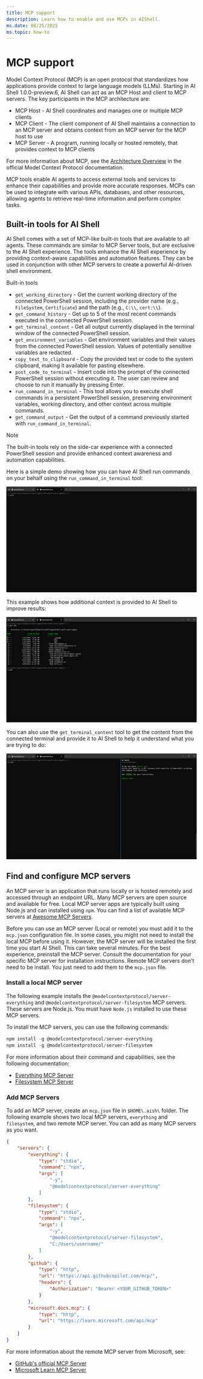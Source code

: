 ```yaml
---
title: MCP support
description: Learn how to enable and use MCPs in AIShell.
ms.date: 08/25/2025
ms.topic: how-to
---
```

# MCP support

Model Context Protocol (MCP) is an open protocol that standardizes how applications provide context
to large language models (LLMs). Starting in AI Shell 1.0.0-preview.6, AI Shell can act as an MCP
Host and client to MCP servers. The key participants in the MCP architecture are:

- MCP Host - AI Shell coordinates and manages one or multiple MCP clients
- MCP Client - The client component of AI Shell maintains a connection to an MCP server and obtains
  context from an MCP server for the MCP host to use
- MCP Server - A program, running locally or hosted remotely, that provides context to MCP clients

For more information about MCP, see the [Architecture Overview][06] in the official Model Context
Protocol documentation.

MCP tools enable AI agents to access external tools and services to enhance their capabilities and
provide more accurate responses. MCPs can be used to integrate with various APIs, databases, and
other resources, allowing agents to retrieve real-time information and perform complex tasks.

## Built-in tools for AI Shell

AI Shell comes with a set of MCP-like built-in tools that are available to all agents. These
commands are similar to MCP Server tools, but are exclusive to the AI Shell experience. The tools
enhance the AI Shell experience by providing context-aware capabilities and automation features.
They can be used in conjunction with other MCP servers to create a powerful AI-driven shell
environment.

Built-in tools

- `get_working_directory` - Get the current working directory of the connected PowerShell session,
  including the provider name (e.g., `FileSystem`, `Certificate`) and the path (e.g., `C:\\`,
  `cert:\\`).
- `get_command_history` - Get up to 5 of the most recent commands executed in the connected
  PowerShell session.
- `get_terminal_content` - Get all output currently displayed in the terminal window of the
  connected PowerShell session.
- `get_environment_variables` - Get environment variables and their values from the connected
  PowerShell session. Values of potentially sensitive variables are redacted.
- `copy_text_to_clipboard` - Copy the provided text or code to the system clipboard, making it
  available for pasting elsewhere.
- `post_code_to_terminal` - Insert code into the prompt of the connected PowerShell session without
  executing it. The user can review and choose to run it manually by pressing Enter.
- `run_command_in_terminal` - This tool allows you to execute shell commands in a persistent
  PowerShell session, preserving environment variables, working directory, and other context across
  multiple commands.
- `get_command_output` - Get the output of a command previously started with
  `run_command_in_terminal`.

> [!NOTE]
> The built-in tools rely on the side-car experience with a connected PowerShell session and provide
> enhanced context awareness and automation capabilities.

Here is a simple demo showing how you can have AI Shell run commands on your behalf using the
`run_command_in_terminal` tool:

![Have the MCP run a command in terminal for you.][09]

This example shows how additional context is provided to AI Shell to improve results:

![Getting more context with built-in tools.][07]

You can also use the `get_terminal_content` tool to get the content from the connected terminal and
provide it to AI Shell to help it understand what you are trying to do:

![Getting content from the terminal for output created before AI Shell started.][08]

## Find and configure MCP servers

An MCP server is an application that runs locally or is hosted remotely and accessed through an
endpoint URL. Many MCP servers are open source and available for free. Local MCP server apps are
typically built using Node.js and can installed using `npm`. You can find a list of available MCP
servers at [Awesome MCP Servers][03].

Before you can use an MCP server (Local or remote) you must add it to the `mcp.json` configuration
file. In some cases, you might not need to install the local MCP before using it. However, the MCP
server will be installed the first time you start AI Shell. This can take several minutes. For the
best experience, preinstall the MCP server. Consult the documentation for your specific MCP server
for installation instructions. Remote MCP servers don't need to be install. You just need to add
them to the `mcp.json` file.

### Install a local MCP server

The following example installs the `@modelcontextprotocol/server-everything` and
`@modelcontextprotocol/server-filesystem` MCP servers. These servers are Node.js. You must have
`Node.js` installed to use these MCP servers.

To install the MCP servers, you can use the following commands:

```powershell
npm install -g @modelcontextprotocol/server-everything
npm install -g @modelcontextprotocol/server-filesystem
```

For more information about their command and capabilities, see the following documentation:

- [Everything MCP Server][04]
- [Filesystem MCP Server][05]

### Add MCP Servers

To add an MCP server, create an `mcp.json` file in `$HOME\.aish\` folder. The following example
shows two local MCP servers, `everything` and `filesystem`, and two remote MCP server. You can add
as many MCP servers as you want.

```json
{
    "servers": {
        "everything": {
            "type": "stdio",
            "command": "npx",
            "args": [
                "-y",
                "@modelcontextprotocol/server-everything"
            ]
        },
        "filesystem": {
            "type": "stdio",
            "command": "npx",
            "args": [
                "-y",
                "@modelcontextprotocol/server-filesystem",
                "C:/Users/username/"
            ]
        },
        "github": {
            "type": "http",
            "url": "https://api.githubcopilot.com/mcp/",
            "headers": {
                "Authorization": "Bearer <YOUR_GITHUB_TOKEN>"
            }
        },
        "microsoft.docs.mcp": {
            "type": "http",
            "url": "https://learn.microsoft.com/api/mcp"
        }
    }
}
```

For more information about the remote MCP server from Microsoft, see:

- [GitHub's official MCP Server][02]
- [Microsoft Learn MCP Server][01]

<!-- link references -->
[01]: /training/support/mcp
[02]: https://github.com/github/github-mcp-server
[03]: https://mcpservers.org/
[04]: https://mcpservers.org/servers/modelcontextprotocol/everything
[05]: https://mcpservers.org/servers/modelcontextprotocol/filesystem
[06]: https://modelcontextprotocol.io/docs/learn/architecture
[07]: media/mcp-support/openai-agent-context.gif
[08]: media/mcp-support/openai-agent-get.gif
[09]: media/mcp-support/openai-agent-run.gif
